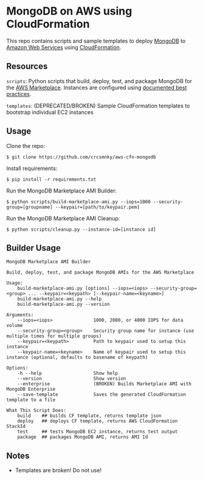 # MongoDB on AWS using CloudFormation

This repo contains scripts and sample templates to deploy [MongoDB](http://www.mongodb.org) to [Amazon Web Services](http://aws.amazon.com) using [CloudFormation](http://aws.amazon.com/cloudformation/).

## Resources
`scripts`: Python scripts that build, deploy, test, and package MongoDB for the [AWS Marketplace](http://aws.amazon.com/marketplace). Instances are configured using [documented best practices](http://docs.mongodb.org/ecosystem/platforms/amazon-ec2/#deploy-mongodb-on-ec2).

`templates`: (DEPRECATED/BROKEN) Sample CloudFormation templates to bootstrap individual EC2 instances

## Usage

Clone the repo:

    $ git clone https://github.com/crcsmnky/aws-cfn-mongodb

Install requirements:

    $ pip install -r requirements.txt

Run the MongoDB Marketplace AMI Builder:

    $ python scripts/build-marketplace-ami.py --iops=1000 --security-group=[groupname] --keypair=[path/to/keypair.pem]

Run the MongoDB Marketplace AMI Cleanup:

    $ python scripts/cleanup.py --instance-id=[instance id]

## Builder Usage

    MongoDB Marketplace AMI Builder

    Build, deploy, test, and package MongoDB AMIs for the AWS Marketplace

    Usage:
        build-marketplace-ami.py [options] --iops=<iops> --security-group=<group> ... --keypair=<keypath> [--keypair-name=<keyname>]
        build-marketplace-ami.py --help
        build-marketplace-ami.py --version

    Arguments:
        --iops=<iops>               1000, 2000, or 4000 IOPS for data volume
        --security-group=<group>    Security group name for instance (use multiple times for multiple groups)
        --keypair=<keypath>         Path to keypair used to setup this instance
        --keypair-name=<keyname>    Name of keypair used to setup this instance (optional, defaults to basename of keypath)

    Options:
        -h --help                   Show help
        --version                   Show version
        --enterprise                (BROKEN) Builds Marketplace AMI with MongoDB Enterprise
        --save-template             Saves the generated CloudFormation template to a file

    What This Script Does:
        build    ## builds CF template, returns template json
        deploy   ## deploys CF template, returns AWS CloudFormation StackId
        test     ## tests MongoDB EC2 instance, returns test output
        package  ## packages MongoDB AMI, returns AMI Id

## Notes
- Templates are broken! Do not use!


